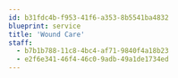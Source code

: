 ```yaml
---
id: b31fdc4b-f953-41f6-a353-8b5541ba4832
blueprint: service
title: 'Wound Care'
staff:
  - b7b1b788-11c8-4bc4-af71-9840f4a18b23
  - e2f6e341-46f4-46c0-9adb-49a1de1734ed
---
```

